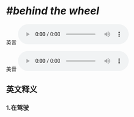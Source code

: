 # ***\#behind the wheel*** 
英音
<audio src="./media/behind the wheel1_AAC.aac" controls="controls"></audio>

美音
<audio src="./media/behind the wheel2_AAC.aac" controls="controls"></audio>



  

英文释义
---
### 1.**在驾驶**  



